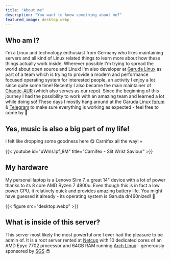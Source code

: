 ```yaml
---
title: "About me"
description: "You want to know something about me?"
featured_image: desktop.webp
---
```


## Who am I?

I'm a Linux and technology enthusiast from Germany who likes maintaining servers and all kind of Linux related things to learn more about how these things actually work inside. Wherever possible I'm trying to spread the world about open source and Linux! I'm also developer at [Garuda Linux](https://garudalinux.org) as part of a team which is trying to provide a modern and performance focused operating system for interested people, an activity I enjoy a lot since quite some time! Recently I also became the main maintainer of [Chaotic-AUR](https://aur.chaotic.cx) (which also serves as our repo). Since the beginning of this journey I had the possibility to work with an amazing team and learned a lot while doing so! These days I mostly hang around at the Garuda Linux [forum](https://forum.garudalinux.org) & [Telegram](https://t.me/garudalinux) to make sure everything is working as expected - feel free to come by :wave:


## Yes, music is also a big part of my life!
I felt like dropping some goodness here :yum: Carnifex all the way! 💀

{{< youtube id="uWnIs1pf_8M" title="Carnifex - Slit Wrist Saviour" >}}

## My hardware
My personal laptop is a Lenovo Slim 7, a great 14" device with a lot of power thanks to its 8 core AMD Ryzen 7 4800u. Even though this is in fact a low power CPU, it relatively quick and provides amazing battery life. You might have guessed it already - its operating system is Garuda dr460nized! :dragon:

{{< figure src="desktop.webp" >}}


## What is inside of this server?
This server most likely the most powerful one I ever had the pleasure to be admin of. It is a root server rented at [Netcup](https://netcup.eu) with 10 dedicated cores of an AMD Epyc 7702 processor and 64GB RAM running [Arch Linux](https://archlinux.org) - generously sponsored by [SGS](https://github.com/sgse) :heart_eyes:
